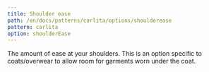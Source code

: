 ```yaml
---
title: Shoulder ease
path: /en/docs/patterns/carlita/options/shoulderease
pattern: carlita
option: shoulderEase
---
```


The amount of ease at your shoulders. This is an option specific to coats/overwear to allow room for garments worn under the coat.

